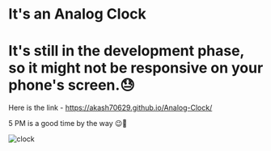 # It's an Analog Clock

# It's still in the development phase, so it might not be responsive on your phone's screen.😓

Here is the link - https://akash70629.github.io/Analog-Clock/

5 PM is a good time by the way 😉🌳

![clock](https://github.com/akash70629/Analog-Clock-----YT/assets/76689571/17112a0a-dba3-42f0-8ae9-919cb795a029)
